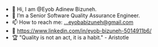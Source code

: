 * 👋 Hi, I am @Eyob Adinew Bizuneh.
* 🔭 I’m a Senior Software Quality Assurance Engineer.
* 📫 How to reach me: ...eyobabizuneh@gmail.com
* 🌱 https://www.linkedin.com/in/eyob-bizuneh-5014911b6/
* 🏆 "Quality is not an act, it is a habit." - Aristotle
